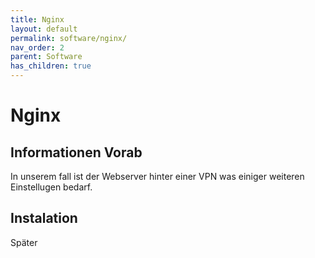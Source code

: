```yaml
---
title: Nginx
layout: default
permalink: software/nginx/
nav_order: 2
parent: Software
has_children: true
---
```


# Nginx

## Informationen Vorab

In unserem fall ist der Webserver hinter einer VPN was einiger weiteren Einstellugen bedarf.  

## Instalation

Später
